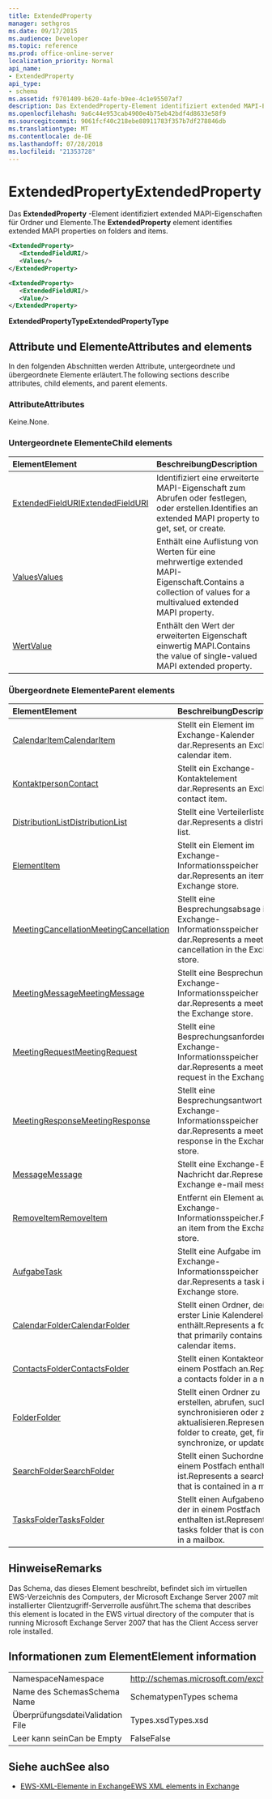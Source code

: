 ```yaml
---
title: ExtendedProperty
manager: sethgros
ms.date: 09/17/2015
ms.audience: Developer
ms.topic: reference
ms.prod: office-online-server
localization_priority: Normal
api_name:
- ExtendedProperty
api_type:
- schema
ms.assetid: f9701409-b620-4afe-b9ee-4c1e95507af7
description: Das ExtendedProperty-Element identifiziert extended MAPI-Eigenschaften für Ordner und Elemente.
ms.openlocfilehash: 9a6c44e953cab4900e4b75eb42bdf4d8633e58f9
ms.sourcegitcommit: 9061fcf40c218ebe88911783f357b7df278846db
ms.translationtype: MT
ms.contentlocale: de-DE
ms.lasthandoff: 07/28/2018
ms.locfileid: "21353728"
---
```

# <a name="extendedproperty"></a><span data-ttu-id="97b8b-103">ExtendedProperty</span><span class="sxs-lookup"><span data-stu-id="97b8b-103">ExtendedProperty</span></span>

<span data-ttu-id="97b8b-104">Das **ExtendedProperty** -Element identifiziert extended MAPI-Eigenschaften für Ordner und Elemente.</span><span class="sxs-lookup"><span data-stu-id="97b8b-104">The **ExtendedProperty** element identifies extended MAPI properties on folders and items.</span></span> 
  
```xml
<ExtendedProperty>
   <ExtendedFieldURI/>
   <Values/>
</ExtendedProperty>
```

```xml
<ExtendedProperty>
   <ExtendedFieldURI/>
   <Value/>
</ExtendedProperty>
```

<span data-ttu-id="97b8b-105">**ExtendedPropertyType**</span><span class="sxs-lookup"><span data-stu-id="97b8b-105">**ExtendedPropertyType**</span></span>

## <a name="attributes-and-elements"></a><span data-ttu-id="97b8b-106">Attribute und Elemente</span><span class="sxs-lookup"><span data-stu-id="97b8b-106">Attributes and elements</span></span>

<span data-ttu-id="97b8b-107">In den folgenden Abschnitten werden Attribute, untergeordnete und übergeordnete Elemente erläutert.</span><span class="sxs-lookup"><span data-stu-id="97b8b-107">The following sections describe attributes, child elements, and parent elements.</span></span>
  
### <a name="attributes"></a><span data-ttu-id="97b8b-108">Attribute</span><span class="sxs-lookup"><span data-stu-id="97b8b-108">Attributes</span></span>

<span data-ttu-id="97b8b-109">Keine.</span><span class="sxs-lookup"><span data-stu-id="97b8b-109">None.</span></span>
  
### <a name="child-elements"></a><span data-ttu-id="97b8b-110">Untergeordnete Elemente</span><span class="sxs-lookup"><span data-stu-id="97b8b-110">Child elements</span></span>

|<span data-ttu-id="97b8b-111">**Element**</span><span class="sxs-lookup"><span data-stu-id="97b8b-111">**Element**</span></span>|<span data-ttu-id="97b8b-112">**Beschreibung**</span><span class="sxs-lookup"><span data-stu-id="97b8b-112">**Description**</span></span>|
|:-----|:-----|
|[<span data-ttu-id="97b8b-113">ExtendedFieldURI</span><span class="sxs-lookup"><span data-stu-id="97b8b-113">ExtendedFieldURI</span></span>](extendedfielduri.md) <br/> |<span data-ttu-id="97b8b-114">Identifiziert eine erweiterte MAPI-Eigenschaft zum Abrufen oder festlegen, oder erstellen.</span><span class="sxs-lookup"><span data-stu-id="97b8b-114">Identifies an extended MAPI property to get, set, or create.</span></span>  <br/> |
|[<span data-ttu-id="97b8b-115">Values</span><span class="sxs-lookup"><span data-stu-id="97b8b-115">Values</span></span>](values.md) <br/> |<span data-ttu-id="97b8b-116">Enthält eine Auflistung von Werten für eine mehrwertige extended MAPI-Eigenschaft.</span><span class="sxs-lookup"><span data-stu-id="97b8b-116">Contains a collection of values for a multivalued extended MAPI property.</span></span>  <br/> |
|[<span data-ttu-id="97b8b-117">Wert</span><span class="sxs-lookup"><span data-stu-id="97b8b-117">Value</span></span>](value.md) <br/> |<span data-ttu-id="97b8b-118">Enthält den Wert der erweiterten Eigenschaft einwertig MAPI.</span><span class="sxs-lookup"><span data-stu-id="97b8b-118">Contains the value of single-valued MAPI extended property.</span></span>  <br/> |
   
### <a name="parent-elements"></a><span data-ttu-id="97b8b-119">Übergeordnete Elemente</span><span class="sxs-lookup"><span data-stu-id="97b8b-119">Parent elements</span></span>

|<span data-ttu-id="97b8b-120">**Element**</span><span class="sxs-lookup"><span data-stu-id="97b8b-120">**Element**</span></span>|<span data-ttu-id="97b8b-121">**Beschreibung**</span><span class="sxs-lookup"><span data-stu-id="97b8b-121">**Description**</span></span>|
|:-----|:-----|
|[<span data-ttu-id="97b8b-122">CalendarItem</span><span class="sxs-lookup"><span data-stu-id="97b8b-122">CalendarItem</span></span>](calendaritem.md) <br/> |<span data-ttu-id="97b8b-123">Stellt ein Element im Exchange-Kalender dar.</span><span class="sxs-lookup"><span data-stu-id="97b8b-123">Represents an Exchange calendar item.</span></span>  <br/> |
|[<span data-ttu-id="97b8b-124">Kontaktperson</span><span class="sxs-lookup"><span data-stu-id="97b8b-124">Contact</span></span>](contact.md) <br/> |<span data-ttu-id="97b8b-125">Stellt ein Exchange-Kontaktelement dar.</span><span class="sxs-lookup"><span data-stu-id="97b8b-125">Represents an Exchange contact item.</span></span>  <br/> |
|[<span data-ttu-id="97b8b-126">DistributionList</span><span class="sxs-lookup"><span data-stu-id="97b8b-126">DistributionList</span></span>](distributionlist.md) <br/> |<span data-ttu-id="97b8b-127">Stellt eine Verteilerliste dar.</span><span class="sxs-lookup"><span data-stu-id="97b8b-127">Represents a distribution list.</span></span>  <br/> |
|[<span data-ttu-id="97b8b-128">Element</span><span class="sxs-lookup"><span data-stu-id="97b8b-128">Item</span></span>](item.md) <br/> |<span data-ttu-id="97b8b-129">Stellt ein Element im Exchange-Informationsspeicher dar.</span><span class="sxs-lookup"><span data-stu-id="97b8b-129">Represents an item in the Exchange store.</span></span>  <br/> |
|[<span data-ttu-id="97b8b-130">MeetingCancellation</span><span class="sxs-lookup"><span data-stu-id="97b8b-130">MeetingCancellation</span></span>](meetingcancellation.md) <br/> |<span data-ttu-id="97b8b-131">Stellt eine Besprechungsabsage im Exchange-Informationsspeicher dar.</span><span class="sxs-lookup"><span data-stu-id="97b8b-131">Represents a meeting cancellation in the Exchange store.</span></span>  <br/> |
|[<span data-ttu-id="97b8b-132">MeetingMessage</span><span class="sxs-lookup"><span data-stu-id="97b8b-132">MeetingMessage</span></span>](meetingmessage.md) <br/> |<span data-ttu-id="97b8b-133">Stellt eine Besprechung im Exchange-Informationsspeicher dar.</span><span class="sxs-lookup"><span data-stu-id="97b8b-133">Represents a meeting in the Exchange store.</span></span>  <br/> |
|[<span data-ttu-id="97b8b-134">MeetingRequest</span><span class="sxs-lookup"><span data-stu-id="97b8b-134">MeetingRequest</span></span>](meetingrequest.md) <br/> |<span data-ttu-id="97b8b-135">Stellt eine Besprechungsanforderung im Exchange-Informationsspeicher dar.</span><span class="sxs-lookup"><span data-stu-id="97b8b-135">Represents a meeting request in the Exchange store.</span></span>  <br/> |
|[<span data-ttu-id="97b8b-136">MeetingResponse</span><span class="sxs-lookup"><span data-stu-id="97b8b-136">MeetingResponse</span></span>](meetingresponse.md) <br/> |<span data-ttu-id="97b8b-137">Stellt eine Besprechungsantwort im Exchange-Informationsspeicher dar.</span><span class="sxs-lookup"><span data-stu-id="97b8b-137">Represents a meeting response in the Exchange store.</span></span>  <br/> |
|[<span data-ttu-id="97b8b-138">Message</span><span class="sxs-lookup"><span data-stu-id="97b8b-138">Message</span></span>](message-ex15websvcsotherref.md) <br/> |<span data-ttu-id="97b8b-139">Stellt eine Exchange-E-Mail-Nachricht dar.</span><span class="sxs-lookup"><span data-stu-id="97b8b-139">Represents an Exchange e-mail message.</span></span>  <br/> |
|[<span data-ttu-id="97b8b-140">RemoveItem</span><span class="sxs-lookup"><span data-stu-id="97b8b-140">RemoveItem</span></span>](removeitem.md) <br/> |<span data-ttu-id="97b8b-141">Entfernt ein Element aus dem Exchange-Informationsspeicher.</span><span class="sxs-lookup"><span data-stu-id="97b8b-141">Removes an item from the Exchange store.</span></span>  <br/> |
|[<span data-ttu-id="97b8b-142">Aufgabe</span><span class="sxs-lookup"><span data-stu-id="97b8b-142">Task</span></span>](task.md) <br/> |<span data-ttu-id="97b8b-143">Stellt eine Aufgabe im Exchange-Informationsspeicher dar.</span><span class="sxs-lookup"><span data-stu-id="97b8b-143">Represents a task in the Exchange store.</span></span>  <br/> |
|[<span data-ttu-id="97b8b-144">CalendarFolder</span><span class="sxs-lookup"><span data-stu-id="97b8b-144">CalendarFolder</span></span>](calendarfolder.md) <br/> |<span data-ttu-id="97b8b-145">Stellt einen Ordner, der in erster Linie Kalenderelemente enthält.</span><span class="sxs-lookup"><span data-stu-id="97b8b-145">Represents a folder that primarily contains calendar items.</span></span>  <br/> |
|[<span data-ttu-id="97b8b-146">ContactsFolder</span><span class="sxs-lookup"><span data-stu-id="97b8b-146">ContactsFolder</span></span>](contactsfolder.md) <br/> |<span data-ttu-id="97b8b-147">Stellt einen Kontakteordner in einem Postfach an.</span><span class="sxs-lookup"><span data-stu-id="97b8b-147">Represents a contacts folder in a mailbox.</span></span>  <br/> |
|[<span data-ttu-id="97b8b-148">Folder</span><span class="sxs-lookup"><span data-stu-id="97b8b-148">Folder</span></span>](folder.md) <br/> |<span data-ttu-id="97b8b-149">Stellt einen Ordner zu erstellen, abrufen, suchen, synchronisieren oder zu aktualisieren.</span><span class="sxs-lookup"><span data-stu-id="97b8b-149">Represents a folder to create, get, find, synchronize, or update.</span></span>  <br/> |
|[<span data-ttu-id="97b8b-150">SearchFolder</span><span class="sxs-lookup"><span data-stu-id="97b8b-150">SearchFolder</span></span>](searchfolder.md) <br/> |<span data-ttu-id="97b8b-151">Stellt einen Suchordner, der in einem Postfach enthalten ist.</span><span class="sxs-lookup"><span data-stu-id="97b8b-151">Represents a search folder that is contained in a mailbox.</span></span>  <br/> |
|[<span data-ttu-id="97b8b-152">TasksFolder</span><span class="sxs-lookup"><span data-stu-id="97b8b-152">TasksFolder</span></span>](tasksfolder.md) <br/> |<span data-ttu-id="97b8b-153">Stellt einen Aufgabenordner, der in einem Postfach enthalten ist.</span><span class="sxs-lookup"><span data-stu-id="97b8b-153">Represents a tasks folder that is contained in a mailbox.</span></span>  <br/> |
   
## <a name="remarks"></a><span data-ttu-id="97b8b-154">Hinweise</span><span class="sxs-lookup"><span data-stu-id="97b8b-154">Remarks</span></span>

<span data-ttu-id="97b8b-155">Das Schema, das dieses Element beschreibt, befindet sich im virtuellen EWS-Verzeichnis des Computers, der Microsoft Exchange Server 2007 mit installierter Clientzugriff-Serverrolle ausführt.</span><span class="sxs-lookup"><span data-stu-id="97b8b-155">The schema that describes this element is located in the EWS virtual directory of the computer that is running Microsoft Exchange Server 2007 that has the Client Access server role installed.</span></span>
  
## <a name="element-information"></a><span data-ttu-id="97b8b-156">Informationen zum Element</span><span class="sxs-lookup"><span data-stu-id="97b8b-156">Element information</span></span>

|||
|:-----|:-----|
|<span data-ttu-id="97b8b-157">Namespace</span><span class="sxs-lookup"><span data-stu-id="97b8b-157">Namespace</span></span>  <br/> |http://schemas.microsoft.com/exchange/services/2006/types  <br/> |
|<span data-ttu-id="97b8b-158">Name des Schemas</span><span class="sxs-lookup"><span data-stu-id="97b8b-158">Schema Name</span></span>  <br/> |<span data-ttu-id="97b8b-159">Schematypen</span><span class="sxs-lookup"><span data-stu-id="97b8b-159">Types schema</span></span>  <br/> |
|<span data-ttu-id="97b8b-160">Überprüfungsdatei</span><span class="sxs-lookup"><span data-stu-id="97b8b-160">Validation File</span></span>  <br/> |<span data-ttu-id="97b8b-161">Types.xsd</span><span class="sxs-lookup"><span data-stu-id="97b8b-161">Types.xsd</span></span>  <br/> |
|<span data-ttu-id="97b8b-162">Leer kann sein</span><span class="sxs-lookup"><span data-stu-id="97b8b-162">Can be Empty</span></span>  <br/> |<span data-ttu-id="97b8b-163">False</span><span class="sxs-lookup"><span data-stu-id="97b8b-163">False</span></span>  <br/> |
   
## <a name="see-also"></a><span data-ttu-id="97b8b-164">Siehe auch</span><span class="sxs-lookup"><span data-stu-id="97b8b-164">See also</span></span>

- [<span data-ttu-id="97b8b-165">EWS-XML-Elemente in Exchange</span><span class="sxs-lookup"><span data-stu-id="97b8b-165">EWS XML elements in Exchange</span></span>](ews-xml-elements-in-exchange.md)

